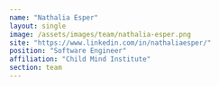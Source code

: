 ```yaml
---
name: "Nathalia Esper"
layout: single
image: /assets/images/team/nathalia-esper.png
site: "https://www.linkedin.com/in/nathaliaesper/"
position: "Software Engineer"
affiliation: "Child Mind Institute"
section: team
---
```

